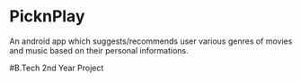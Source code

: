 # PicknPlay
An android app which suggests/recommends user various genres of movies and music based on their personal informations.

#B.Tech 2nd Year Project
